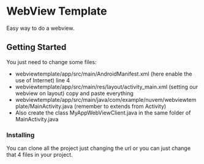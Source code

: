 # WebView Template

Easy way to do a webview.

## Getting Started

You just need to change some files:
* webviewtemplate/app/src/main/AndroidManifest.xml (here enable the use of Internet) line 4  
* webviewtemplate/app/src/main/res/layout/activity_main.xml (setting our webview on layout) copy and paste everything
* webviewtemplate/app/src/main/java/com/example/nuvem/webviewtemplate/MainActivity.java  (remember to extends from Activity)
* Also create the class MyAppWebViewClient.java in the same folder of MainActivity.java

### Installing

You can clone all the project just changing the url or you can just change that 4 files in your project.
